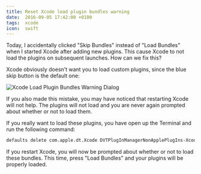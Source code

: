 ```yaml
---
title: Reset Xcode load plugin bundles warning
date:  2016-09-05 17:42:00 +0100
tags:  xcode
icon:  swift
---
```


Today, I accidentally clicked "Skip Bundles" instead of "Load Bundles" when I started
Xcode after adding new plugins. This cause Xcode to not load the plugins on subsequent
launches. How can we fix this?

Xcode obviously doesn't want you to load custom plugins, since the blue skip button is 
the default one:

![Xcode Load Plugin Bundles Warning Dialog](/assets/blog/2016/2016-09-05_bundles.png)

If you also made this mistake, you may have noticed that restarting Xcode will not help.
The plugins will not load and you are never again prompted about whether or not to load
them.

If you really want to load these plugins, you have open up the Terminal and run the
following command:

```sh
defaults delete com.apple.dt.Xcode DVTPlugInManagerNonApplePlugIns-Xcode-7.3.1
```

If you restart Xcode, you will now be prompted about whether or not to load these 
bundles. This time, press "Load Bundles" and your plugins will be properly loaded.